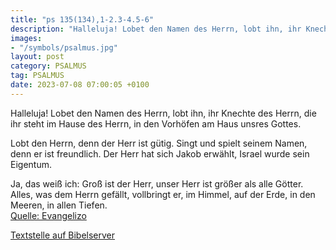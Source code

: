 ```yaml
---
title: "ps 135(134),1-2.3-4.5-6"
description: "Halleluja! Lobet den Namen des Herrn, lobt ihn, ihr Knechte des Herrn, die ihr steht im Hause des Herrn, in den Vorhöfen am Haus unsres Gottes.  Lobt den Herrn, denn der Herr ist gütig. Singt und spielt seinem Namen, denn er ist freundlich. Der Herr hat sich Jakob erwählt, Is...."
images:
- "/symbols/psalmus.jpg"
layout: post
category: PSALMUS
tag: PSALMUS
date: 2023-07-08 07:00:05 +0100
---
```

Halleluja! Lobet den Namen des Herrn,
lobt ihn, ihr Knechte des Herrn,
die ihr steht im Hause des Herrn,
in den Vorhöfen am Haus unsres Gottes.

Lobt den Herrn, denn der Herr ist gütig.
Singt und spielt seinem Namen, denn er ist freundlich.
Der Herr hat sich Jakob erwählt,
Israel wurde sein Eigentum.<!--more-->

Ja, das weiß ich: Groß ist der Herr,
unser Herr ist größer als alle Götter.
Alles, was dem Herrn gefällt, vollbringt er,
im Himmel, auf der Erde, in den Meeren, in allen Tiefen.<br>
[Quelle: Evangelizo](https://evangeliumtagfuertag.org/DE/gospel)

[Textstelle auf Bibelserver](https://www.bibleserver.com/EU/ps135(134),1-2.3-4.5-6)

